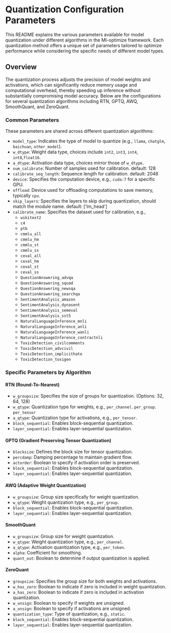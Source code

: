 # Quantization Configuration Parameters

This README explains the various parameters available for model quantization under different algorithms in the MI-optimize framework. Each quantization method offers a unique set of parameters tailored to optimize performance while considering the specific needs of different model types.

## Overview

The quantization process adjusts the precision of model weights and activations, which can significantly reduce memory usage and computational overhead, thereby speeding up inference without substantially compromising model accuracy. Below are the configurations for several quantization algorithms including RTN, GPTQ, AWQ, SmoothQuant, and ZeroQuant.

### Common Parameters

These parameters are shared across different quantization algorithms:

- `model_type`: Indicates the type of model to quantize (e.g., `llama`, `chatglm`, `baichuan`, `other_model`).
- `w_dtype`: Weight data type, choices include `int2`, `int3`, `int4`, `int8`,`float16`.
- `a_dtype`: Activation data type, choices mirror those of `w_dtype`.
- `num_calibrate`: Number of samples used for calibration. default: 128
- `calibrate_seq_length`: Sequence length for calibration. default: 2048
- `device`: Specifies the computation device, e.g., `cuda:7` for a specific GPU.
- `offload`: Device used for offloading computations to save memory, typically `cpu`.
- `skip_layers`: Specifies the layers to skip during quantization, should match the module name. default: ['lm_head']
- `calibrate_name`: Specifies the dataset used for calibration, e.g., 
  - `wikitext2`
  - `c4`
  - `ptb`
  - `cmmlu_all`
  - `cmmlu_hm`
  - `cmmlu_st`
  - `cmmlu_ss`
  - `ceval_all`
  - `ceval_hm`
  - `ceval_st`
  - `ceval_ss`
  - `QuestionAnswering_advqa`
  - `QuestionAnswering_squad`
  - `QuestionAnswering_newsqa`
  - `QuestionAnswering_searchqa`
  - `SentimentAnalysis_amazon`
  - `SentimentAnalysis_dynasent`
  - `SentimentAnalysis_semeval`
  - `SentimentAnalysis_sst5`
  - `NaturalLanguageInference_mnli`
  - `NaturalLanguageInference_anli`
  - `NaturalLanguageInference_wanli`
  - `NaturalLanguageInference_contractnli`
  - `ToxicDetection_civilcomments`
  - `ToxicDetection_advcivil`
  - `ToxicDetection_implicithate`
  - `ToxicDetection_toxigen`

### Specific Parameters by Algorithm

#### RTN (Round-To-Nearest)

- `w_groupsize`: Specifies the size of groups for quantization. (Options: 32, 64, 128)
- `w_qtype`: Quantization type for weights, e.g., `per_channel`. `per_group`. `per_tensor`
- `a_qtype`: Quantization type for activations, e.g., `per_tensor`.
- `block_sequential`: Enables block-sequential quantization.
- `layer_sequential`: Enables layer-sequential quantization.

#### GPTQ (Gradient Preserving Tensor Quantization)

- `blocksize`: Defines the block size for tensor quantization.
- `percdamp`: Damping percentage to maintain gradient flow.
- `actorder`: Boolean to specify if activation order is preserved.
- `block_sequential`: Enables block-sequential quantization.
- `layer_sequential`: Enables layer-sequential quantization.

#### AWQ (Adaptive Weight Quantization)

- `w_groupsize`: Group size specifically for weight quantization.
- `w_qtype`: Weight quantization type, e.g., `per_group`.
- `block_sequential`: Enables block-sequential quantization.
- `layer_sequential`: Enables layer-sequential quantization.

#### SmoothQuant

- `w_groupsize`: Group size for weight quantization.
- `w_qtype`: Weight quantization type, e.g., `per_channel`.
- `a_qtype`: Activation quantization type, e.g., `per_token`.
- `alpha`: Coefficient for smoothing.
- `quant_out`: Boolean to determine if output quantization is applied.

#### ZeroQuant

- `groupsize`: Specifies the group size for both weights and activations.
- `w_has_zero`: Boolean to indicate if zero is included in weight quantization.
- `a_has_zero`: Boolean to indicate if zero is included in activation quantization.
- `w_unsign`: Boolean to specify if weights are unsigned.
- `a_unsign`: Boolean to specify if activations are unsigned.
- `quantization_type`: Type of quantization, e.g., `static`.
- `block_sequential`: Enables block-sequential quantization.
- `layer_sequential`: Enables layer-sequential quantization.

